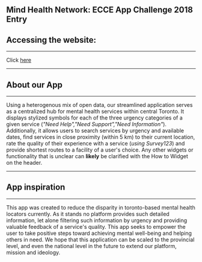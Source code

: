 Mind Health Network: ECCE App Challenge 2018 Entry
---
## Accessing the website:
---
Click [here](http://www.google.ca)

---
## **About our App**
---
Using a heterogenous mix of open data, our streamlined application serves as a centralized hub for mental health services within central Toronto. It displays stylized symbols for each of the three urgency categories of a given service (*"Need Help","Need Support","Need Information"*). Additionally, it allows users to search services by urgency and available dates, find services in close proximity (within 5 km) to their current location, rate the quality of their experience with a service (*using Survey123*) and provide shortest routes to a facility of a user's choice. Any other widgets or functionality that is unclear can **likely** be clarified with the How to Widget on the header. 

---
## **App inspiration**
---
This app was created to reduce the disparity in toronto-based mental health locators currently. As it stands no platform provides such detailed information, let alone filtering such information by urgency and providing valuable feedback of a service's quality. This app seeks to empower the user to take positive steps toward achieving mental well-being and helping others in need. We hope that this application can be scaled to the provincial level, and even the national level in the future to extend our platform, mission and ideology. 
